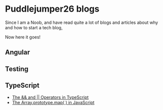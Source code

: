# Puddlejumper26 blogs

Since I am a Noob, and have read quite a lot of blogs and articles about why and how to start a tech blog, 

Now here it goes!


## Angular


## Testing

## TypeScript

<ul>
  <li><a href="https://github.com/puddlejumper26/blogs/issues/1" target="_blank">The && and || Operators in TypeScript </li>
  <li><a href="https://github.com/puddlejumper26/blogs/issues/2" target="_blank">The Array.prototype.map( ) in JavaScript</li>
<ul>
  
  

